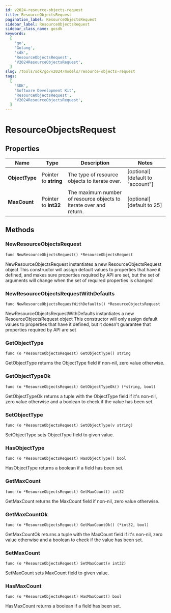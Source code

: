 ```yaml
---
id: v2024-resource-objects-request
title: ResourceObjectsRequest
pagination_label: ResourceObjectsRequest
sidebar_label: ResourceObjectsRequest
sidebar_class_name: gosdk
keywords:
  [
    'go',
    'Golang',
    'sdk',
    'ResourceObjectsRequest',
    'V2024ResourceObjectsRequest',
  ]
slug: /tools/sdk/go/v2024/models/resource-objects-request
tags:
  [
    'SDK',
    'Software Development Kit',
    'ResourceObjectsRequest',
    'V2024ResourceObjectsRequest',
  ]
---
```


# ResourceObjectsRequest

## Properties

| Name | Type | Description | Notes |
| --- | --- | --- | --- |
| **ObjectType** | Pointer to **string** | The type of resource objects to iterate over. | [optional] [default to "account"] |
| **MaxCount** | Pointer to **int32** | The maximum number of resource objects to iterate over and return. | [optional] [default to 25] |

## Methods

### NewResourceObjectsRequest

`func NewResourceObjectsRequest() *ResourceObjectsRequest`

NewResourceObjectsRequest instantiates a new ResourceObjectsRequest object This constructor will assign default values to properties that have it defined, and makes sure properties required by API are set, but the set of arguments will change when the set of required properties is changed

### NewResourceObjectsRequestWithDefaults

`func NewResourceObjectsRequestWithDefaults() *ResourceObjectsRequest`

NewResourceObjectsRequestWithDefaults instantiates a new ResourceObjectsRequest object This constructor will only assign default values to properties that have it defined, but it doesn't guarantee that properties required by API are set

### GetObjectType

`func (o *ResourceObjectsRequest) GetObjectType() string`

GetObjectType returns the ObjectType field if non-nil, zero value otherwise.

### GetObjectTypeOk

`func (o *ResourceObjectsRequest) GetObjectTypeOk() (*string, bool)`

GetObjectTypeOk returns a tuple with the ObjectType field if it's non-nil, zero value otherwise and a boolean to check if the value has been set.

### SetObjectType

`func (o *ResourceObjectsRequest) SetObjectType(v string)`

SetObjectType sets ObjectType field to given value.

### HasObjectType

`func (o *ResourceObjectsRequest) HasObjectType() bool`

HasObjectType returns a boolean if a field has been set.

### GetMaxCount

`func (o *ResourceObjectsRequest) GetMaxCount() int32`

GetMaxCount returns the MaxCount field if non-nil, zero value otherwise.

### GetMaxCountOk

`func (o *ResourceObjectsRequest) GetMaxCountOk() (*int32, bool)`

GetMaxCountOk returns a tuple with the MaxCount field if it's non-nil, zero value otherwise and a boolean to check if the value has been set.

### SetMaxCount

`func (o *ResourceObjectsRequest) SetMaxCount(v int32)`

SetMaxCount sets MaxCount field to given value.

### HasMaxCount

`func (o *ResourceObjectsRequest) HasMaxCount() bool`

HasMaxCount returns a boolean if a field has been set.
